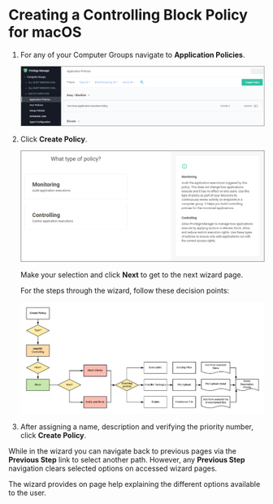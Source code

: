 [title]: # (Controlling: Block macOS)
[tags]: # (create)
[priority]: # (12)
# Creating a Controlling Block Policy for macOS

1. For any of your Computer Groups navigate to __Application Policies__.

   ![app policies](../images/wizard/app-pol-1.png "Application Policies overview page")
1. Click __Create Policy__.

   ![wizard 1](../images/wizard/wiz-1.png "Policy Wizard first page")

   Make your selection and click __Next__ to get to the next wizard page.

   For the steps through the wizard, follow these decision points:

   ![block](../images/wizard/controlling-block-macOS.png "Policy Wizard decision diagram")
1. After assigning a name, description and verifying the priority number, click __Create Policy__.

While in the wizard you can navigate back to previous pages via the __Previous Step__ link to select another path. However, any __Previous Step__ navigation clears selected options on accessed wizard pages.

The wizard provides on page help explaining the different options available to the user.